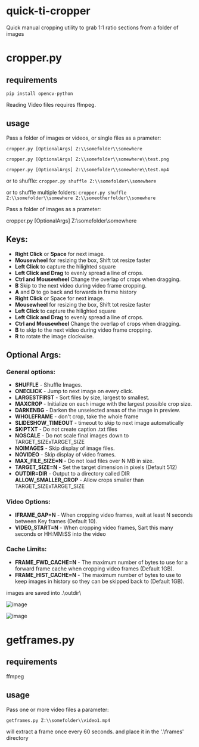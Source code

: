 # quick-ti-cropper
Quick manual cropping utility to grab 1:1 ratio sections from a folder of images

# cropper.py

## requirements

`pip install opencv-python`

Reading Video files requires ffmpeg.

## usage

Pass a folder of images or videos, or single files  as a prameter:

`cropper.py [OptionalArgs] Z:\\somefolder\\somewhere`

`cropper.py [OptionalArgs] Z:\\somefolder\\somewhere\\test.png`

`cropper.py [OptionalArgs] Z:\\somefolder\\somewhere\\test.mp4`

or to shuffle:
`cropper.py shuffle Z:\\somefolder\\somewhere`

or to shuffle multiple folders:
`cropper.py shuffle Z:\\somefolder\\somewhere Z:\\someotherfolder\\somewhere`

Pass a folder of images as a prameter:

cropper.py [OptionalArgs] Z:\\somefolder\\somewhere


## Keys:

- **Right Click** or **Space** for next image.
- **Mousewheel** for resizing the box, Shift tot resize faster
- **Left Click** to capture the hilighted square
- **Left Click and Drag** to evenly spread a line of crops.
- **Ctrl and Mousewheel** Change the overlap of crops when dragging.
- **B** Skip to the next video during video frame cropping.
- **A** and **D** to go back and forwards in frame history
- **Right Click** or Space for next image.
- **Mousewheel** for resizing the box, Shift tot resize faster
- **Left Click** to capture the hilighted square
- **Left Click and Drag** to evenly spread a line of crops.
- **Ctrl and Mousewheel** Change the overlap of crops when dragging.
- **B** to skip to the next video during video frame cropping.
- **R** to rotate the image clockwise.

## Optional Args:

### General options:
- **SHUFFLE** - Shuffle Images.
- **ONECLICK** - Jump to next image on every click.
- **LARGESTFIRST** - Sort files by size, largest to smallest.
- **MAXCROP** - Initialize on each image with the largest possible crop size.
- **DARKENBG** - Darken the unselected areas of the image in preview.
- **WHOLEFRAME** - don't crop, take the whole frame
- **SLIDESHOW_TIMEOUT** - timeout to skip to next image automatically
- **SKIPTXT** - Do not create caption .txt files
- **NOSCALE** - Do not scale final images down to TARGET_SIZExTARGET_SIZE
- **NOIMAGES** - Skip display of image files.
- **NOVIDEO** - Skip display of video frames.
- **MAX_FILE_SIZE=N** - Do not load files over N MB in size.
- **TARGET_SIZE=N** - Set the target dimension in pixels (Default 512)
- **OUTDIR=DIR** - Output to a directory called DIR
    **ALLOW_SMALLER_CROP** - Allow crops smaller than TARGET_SIZExTARGET_SIZE

### Video Options:
- **IFRAME_GAP=N** - When cropping video frames, wait at least N seconds between Key frames (Default 10).
- **VIDEO_START=N** - When cropping video frames, Sart this many seconds or HH:MM:SS into the video

### Cache Limits:
- **FRAME_FWD_CACHE=N** - The maximum number of bytes to use for a forward frame cache when cropping video frames (Default 1GB).
- **FRAME_HIST_CACHE=N** - The maximum number of bytes to use to keep images in history so they can be skipped back to (Default 1GB).

 
images are saved into .\\outdir\\

![image](https://user-images.githubusercontent.com/35278260/196969198-acc055e0-a77d-4db4-9e97-f1e836bd2f90.png)

![image](https://user-images.githubusercontent.com/35278260/197861704-e53910e5-3a30-4148-8f43-a0dda8f77a89.png)


# getframes.py

## requirements

ffmpeg

## usage

Pass one or more video files a parameter:

`getframes.py Z:\\somefolder\\video1.mp4`

will extract a frame once every 60 seconds. and place it in the '.\frames\' directory
